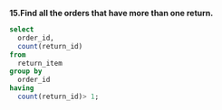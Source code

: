**15.Find all the orders that have more than one return.**

```sql
select 
  order_id, 
  count(return_id) 
from 
  return_item 
group by 
  order_id 
having 
  count(return_id)> 1;
```
